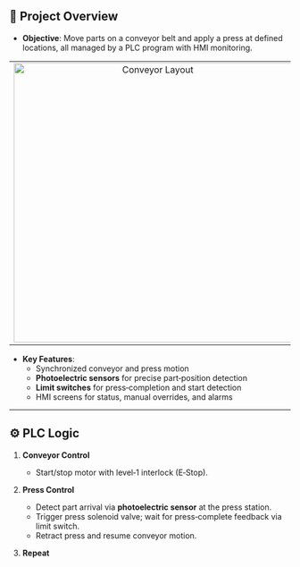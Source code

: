 ## 🎯 Project Overview

- **Objective**: Move parts on a conveyor belt and apply a press at defined locations, all managed by a PLC program with HMI monitoring.

<table>
  <tr>
    <td align="center">
      <img src="https://github.com/user-attachments/assets/3595773b-9a15-48c5-8eea-c96a4fc0ca96" width="500px" alt="Conveyor Layout">
    </td>
    <td align="center">
      <img src="https://github.com/user-attachments/assets/bc9f4d71-e1bf-4366-9bce-8c292e810ae7" width="500px" alt="Press Mechanism">
    </td>
  </tr>
</table>

- **Key Features**:  
  - Synchronized conveyor and press motion  
  - **Photoelectric sensors** for precise part‑position detection  
  - **Limit switches** for press‑completion and start detection  
  - HMI screens for status, manual overrides, and alarms  

---

## ⚙️ PLC Logic

1. **Conveyor Control**  
   - Start/stop motor with level‑1 interlock (E‑Stop).  

2. **Press Control**  
   - Detect part arrival via **photoelectric sensor** at the press station.  
   - Trigger press solenoid valve; wait for press‑complete feedback via limit switch.  
   - Retract press and resume conveyor motion.

3. **Repeat**  
